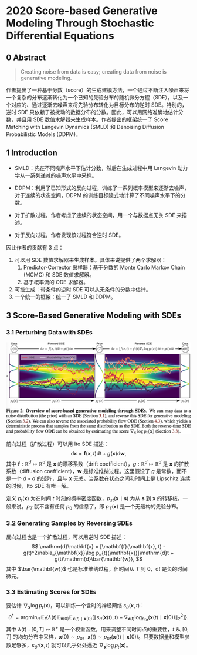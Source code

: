 # 2020 Score-based Generative Modeling Through Stochastic Differential Equations

## 0 Abstract

> Creating noise from data is easy; creating data from noise is generative modeling.

作者提出了一种基于分数（score）的生成建模方法，一个通过不断注入噪声来将一个复杂的分布逐渐转化为一个已知的先验分布的随机微分方程（SDE），以及一个对应的、通过逐渐去噪声来将先验分布转化为目标分布的逆时 SDE。特别的，逆时 SDE 只依赖于被扰动的数据分布的分数。因此，可以用网络准确地估计分数，并且用 SDE 数值求解器来生成样本。作者提出的框架统一了 Score Matching with Langevin Dynamics (SMLD) 和 Denoising Diffusion Probabilistic Models (DDPM)。

## 1 Introduction

- SMLD：先在不同噪声水平下估计分数，然后在生成过程中用 Langevin 动力学从一系列递减的噪声水平中采样。
- DDPM：利用了已知形式的反向过程，训练了一系列概率模型来逐渐去噪声，对于连续的状态空间，DDPM 的训练目标隐式地计算了不同噪声水平下的分数。

- 对于扩散过程，作者考虑了连续的状态空间，用一个与数据点无关 SDE 来描述。
- 对于反向过程，作者发现该过程符合逆时 SDE。

因此作者的贡献有 3 点：
1. 可以用 SDE 数值求解器来生成样本。具体来说提供了两个求解器：
    1. Predictor-Corrector 采样器：基于分数的 Monte Carlo Markov Chain (MCMC) 和 SDE 数值求解器。
    2. 基于概率流的 ODE 求解器。
2. 可控生成：带条件的逆时 SDE 可以从无条件的分数中估计。
3. 一个统一的框架：统一了 SMLD 和 DDPM。

## 3 Score-Based Generative Modeling with SDEs

### 3.1 Perturbing Data with SDEs

![](images/sgm.png)

前向过程（扩散过程）可以用 Ito SDE 描述：
$$
\mathrm{d}\mathbf{x} = \mathbf{f}(\mathbf{x}, t)\mathrm{d}t + g(\mathbf{x})\mathrm{d}\mathbf{w},
$$
其中 $\mathbf{f}:\mathbb{R}^{d}\mapsto\mathbb{R}^{d}$ 是 $\mathbf{x}$ 的漂移系数（drift coefficient），$g:\mathbb{R}^{d}\mapsto\mathbb{R}^{d}$ 是 $\mathbf{x}$ 的扩散系数（diffusion coefficient），$\mathbf{w}$ 是标准维纳过程。这里假设了 $g$ 是常数，而不是一个 $d\times d$ 的矩阵，且与 $\mathbf{x}$ 无关。当系数在状态之间和时间上是 Lipschitz 连续的时候，Ito SDE 有唯一解。

定义 $p_{t}(\mathbf{x})$ 为在时间 $t$ 时刻的概率密度函数，$p_{st}(\mathbf{x}\mid\mathbf{s})$ 为从 $\mathbf{s}$ 到 $\mathbf{x}$ 的转移核。一般来说，$p_{T}$ 就不含有任何 $p_{0}$ 的信息了，即 $p_{T}(\mathbf{x})$ 是一个无结构的先验分布。

### 3.2 Generating Samples by Reversing SDEs

反向过程也是一个扩散过程，可以用逆时 SDE 描述：
$$
\mathrm{d}\mathbf{x} = [\mathbf{f}(\mathbf{x}, t) - g(t)^2\nabla_{\mathbf{x}}\log p_{t}(\mathbf{x})]\mathrm{d}t + g(t)\mathrm{d}\bar{\mathbf{w}},
$$
其中 $\bar{\mathbf{w}}$ 也是标准维纳过程，但时间从 $T$ 到 $0$，$\mathrm{d}t$ 是负的时间微元。

### 3.3 Estimating Scores for SDEs

要估计 $\nabla_{\mathbf{x}}\log p_{t}(\mathbf{x})$，可以训练一个含时的神经网络 $s_{\theta}(\mathbf{x}, t)$：
$$
\theta^{*} = \mathop{\arg\min}_{\theta}\,\mathbb{E}_{t}\left\{\lambda(t)\mathbb{E}_{\mathbf{x}(0)}\mathbb{E}_{\mathbf{x}(t)\mid\mathbf{x}(0)}\left[\|s_{\theta}(\mathbf{x}(t),t)-\nabla_{\mathbf{x}(t)}\log_{p_{0t}}(\mathbf{x}(t)\mid\mathbf{x}(0))
\|^{2}_{2}\right]\right\}.
$$
其中 $\lambda(t):[0, T]\mapsto\mathbb{R}^{+}$ 是一个权重函数，用来调整不同时间点的重要性，$t$ 从 $[0, T]$ 的均匀分布中采样，$\mathbf{x}(0)\sim p_{0}$，$\mathbf{x}(t)\sim p_{0t}(\mathbf{x}(t)\mid\mathbf{x}(0))$。只要数据量和模型参数足够多，$s_{\theta^{*}}(\mathbf{x}, t)$ 就可以几乎处处逼近 $\nabla_{\mathbf{x}}\log p_{t}(\mathbf{x})$。
